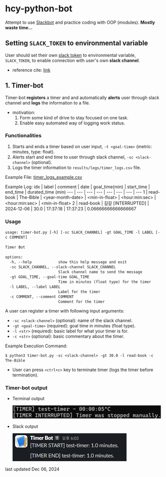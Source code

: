 # hcy-python-bot
Attempt to use [Slackbot](https://slack.com/intl/ko-kr/help/articles/202026038-Slackbot-%EC%86%8C%EA%B0%9C) and practice coding with OOP (modules). **Mostly waste time...**

## Setting ``SLACK_TOKEN`` to environmental variable
User should set their own [slack token](https://api.slack.com/tutorials/tracks/getting-a-token) to environmental variable, ``SLACK_TOKEN``, to enable connection with user's own **slack channel**.
  * reference cite: [link](https://www.datacamp.com/tutorial/how-to-send-slack-messages-with-python)

## 1. Timer-bot
Timer-bot **registers** a timer and and automatically **alerts** user through slack channel and **logs** the information to a file.
  * motivation:
    1. Form some kind of drive to stay focused on one task.
    2. Enable easy automated way of logging work status.

### Functionalities
1. Starts and ends a timer based on user input, ``-t <goal-time>`` (metric: minutes, type: float).
2. Alerts start and end time to user through slack channel, ``-sc <slack-channel>`` (optional).
3. Logs the timer information to ``results/logs/timer_logs.csv`` file.

Example File: [timer_logs_example.csv](./results/logs/timer_logs_example.csv)

Example Log:
idx | label | comment | date | goal_time(min) | start_time | end_time | durated_time (min)
--- | --- | --- | --- | --- | --- | --- | ---
1 | read-book | The-Bible | \<year-month-date\> | \<min-in-float\> | \<hour:min:sec\> | \<hour:min:sec\> | \<min-in-float\>
2 | read-book | 길갈 [INTERRUPTED] | 2024-12-06 | 30.0 | 17:37:18 | 17:37:23 | 0.06666666666666667

### Usage
```
usage: timer-bot.py [-h] [-sc SLACK_CHANNEL] -gt GOAL_TIME -l LABEL [-c COMMENT]

Timer Bot

options:
  -h, --help            show this help message and exit
  -sc SLACK_CHANNEL, --slack-channel SLACK_CHANNEL
                        Slack channel name to send the message
  -gt GOAL_TIME, --goal-time GOAL_TIME
                        Time in minutes (float type) for the timer
  -l LABEL, --label LABEL
                        Label for the timer
  -c COMMENT, --comment COMMENT
                        Comment for the timer
```

A user can register a timer with following input arguments:
  * ``-sc <slack-channel>`` (optional): name of the slack channel.
  * ``-gt <goal-time>`` (required): goal time in minutes (float type).
  * ``-l <str>`` (required): basic label for what your timer is for.
  * ``-c <str>`` (optional): basic commentary about the timer.

Example Execution Command:
```
$ python3 timer-bot.py -sc <slack-channel> -gt 30.0 -l read-book -c The-Bible
```
* User can press ``<ctrl+c>`` key to terminate timer (logs the timer before termination).


### Timer-bot output
* Terminal output

  ![timer-bot-terminal-output](./assets/timer-bot-terminal-output.png)

* Slack output

  ![timer-bot-slack-output](./assets/timer-bot-slack-output.png)

last updated Dec 06, 2024
